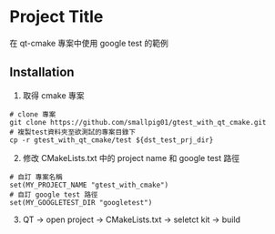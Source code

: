 
# Project Title

在 qt-cmake 專案中使用 google test 的範例


## Installation

1. 取得 cmake 專案

```
# clone 專案
git clone https://github.com/smallpig01/gtest_with_qt_cmake.git
# 複製test資料夾至欲測試的專案目錄下
cp -r gtest_with_qt_cmake/test ${dst_test_prj_dir} 
```

2. 修改 CMakeLists.txt 中的 project name 和 google test 路徑
```
# 自訂 專案名稱
set(MY_PROJECT_NAME "gtest_with_cmake")
# 自訂 google test 路徑
set(MY_GOOGLETEST_DIR "googletest")
```

3. QT -> open project -> CMakeLists.txt -> seletct kit -> build
